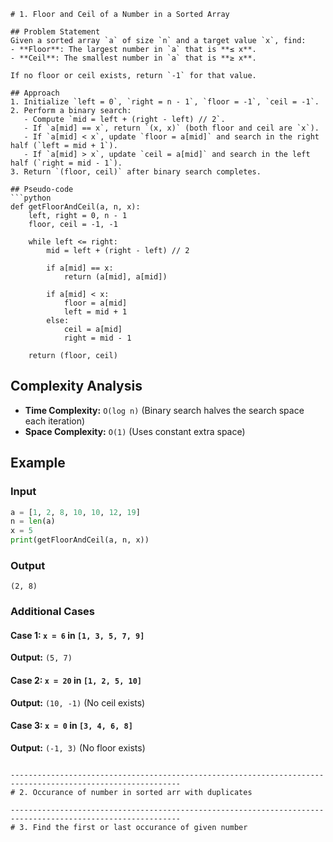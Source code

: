 ```plain text
# 1. Floor and Ceil of a Number in a Sorted Array

## Problem Statement
Given a sorted array `a` of size `n` and a target value `x`, find:
- **Floor**: The largest number in `a` that is **≤ x**.
- **Ceil**: The smallest number in `a` that is **≥ x**.

If no floor or ceil exists, return `-1` for that value.

## Approach
1. Initialize `left = 0`, `right = n - 1`, `floor = -1`, `ceil = -1`.
2. Perform a binary search:
   - Compute `mid = left + (right - left) // 2`.
   - If `a[mid] == x`, return `(x, x)` (both floor and ceil are `x`).
   - If `a[mid] < x`, update `floor = a[mid]` and search in the right half (`left = mid + 1`).
   - If `a[mid] > x`, update `ceil = a[mid]` and search in the left half (`right = mid - 1`).
3. Return `(floor, ceil)` after binary search completes.

## Pseudo-code
```python
def getFloorAndCeil(a, n, x):
    left, right = 0, n - 1
    floor, ceil = -1, -1
    
    while left <= right:
        mid = left + (right - left) // 2
        
        if a[mid] == x:
            return (a[mid], a[mid])
        
        if a[mid] < x:
            floor = a[mid]
            left = mid + 1
        else:
            ceil = a[mid]
            right = mid - 1
    
    return (floor, ceil)
```

## Complexity Analysis
- **Time Complexity:** `O(log n)` (Binary search halves the search space each iteration)
- **Space Complexity:** `O(1)` (Uses constant extra space)

## Example
### Input
```python
a = [1, 2, 8, 10, 10, 12, 19]
n = len(a)
x = 5
print(getFloorAndCeil(a, n, x))
```

### Output
```
(2, 8)
```

### Additional Cases
#### Case 1: `x = 6` in `[1, 3, 5, 7, 9]`
**Output:** `(5, 7)`

#### Case 2: `x = 20` in `[1, 2, 5, 10]`
**Output:** `(10, -1)` (No ceil exists)

#### Case 3: `x = 0` in `[3, 4, 6, 8]`
**Output:** `(-1, 3)` (No floor exists)
```

------------------------------------------------------------------------------------------------------------
# 2. Occurance of number in sorted arr with duplicates

------------------------------------------------------------------------------------------------------------
# 3. Find the first or last occurance of given number


